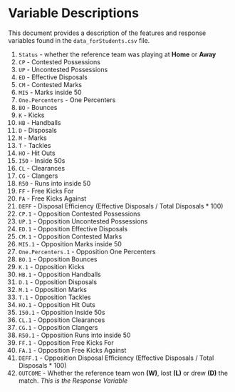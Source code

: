 # Variable Descriptions

This document provides a description of the features and response variables found in the `data_forStudents.csv` file. 

1. `Status` - whether the reference team was playing at **Home** or **Away**
2. `CP` - Contested Possessions
3. `UP` - Uncontested Possessions
4. `ED` - Effective Disposals
5. `CM` - Contested Marks
6. `MI5` - Marks inside 50
7. `One.Percenters` - One Percenters
8. `BO` - Bounces
9. `K` - Kicks
10. `HB` - Handballs
11. `D` - Disposals
12. `M` - Marks
13. `T` - Tackles 
14. `HO` - Hit Outs
15. `I50` - Inside 50s
16. `CL` - Clearances
17. `CG` - Clangers
18. `R50` - Runs into inside 50
19. `FF` - Free Kicks For
20. `FA` - Free Kicks Against
21. `DEFF` - Disposal Efficiency (Effective Disposals / Total Disposals * 100)
22. `CP.1` - Opposition Contested Possessions
23. `UP.1` - Opposition Uncontested Possessions
24. `ED.1` - Opposition Effective Disposals
25. `CM.1` - Opposition Contested Marks
26. `MI5.1` - Opposition Marks inside 50
27. `One.Percenters.1` - Opposition One Percenters
28. `BO.1` - Opposition Bounces
29. `K.1` - Opposition Kicks
30. `HB.1` - Opposition Handballs
31. `D.1` - Opposition Disposals
32. `M.1` - Opposition Marks
33. `T.1` - Opposition Tackles 
34. `HO.1` - Opposition Hit Outs
35. `I50.1` - Opposition Inside 50s
36. `CL.1` - Opposition Clearances
37. `CG.1` - Opposition Clangers
38. `R50.1` - Opposition Runs into inside 50
39. `FF.1` - Opposition Free Kicks For
40. `FA.1` - Opposition Free Kicks Against
41. `DEFF.1` - Opposition Disposal Efficiency (Effective Disposals / Total Disposals * 100)
42. `OUTCOME` - Whether the reference team won **(W)**, lost **(L)** or drew **(D)** the match. *This is the Response Variable* 
